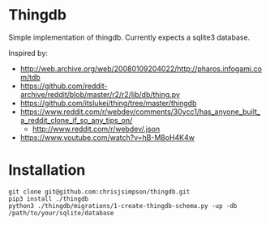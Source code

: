 # Thingdb

Simple implementation of thingdb.
Currently expects a sqlite3 database.

Inspired by: 

- http://web.archive.org/web/20080109204022/http://pharos.infogami.com/tdb
- https://github.com/reddit-archive/reddit/blob/master/r2/r2/lib/db/thing.py
- https://github.com/itslukej/thing/tree/master/thingdb
- https://www.reddit.com/r/webdev/comments/30ycc1/has_anyone_built_a_reddit_clone_if_so_any_tips_on/
  - http://www.reddit.com/r/webdev/.json
- https://www.youtube.com/watch?v=hB-M8oH4K4w

# Installation

```
git clone git@github.com:chrisjsimpson/thingdb.git
pip3 install ./thingdb
python3 ./thingdb/migrations/1-create-thingdb-schema.py -up -db /path/to/your/sqlite/database
```

